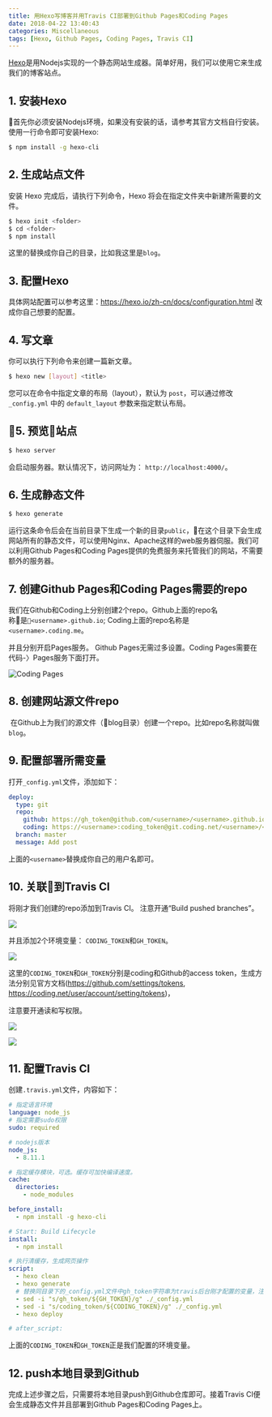 ```yaml
---
title: 用Hexo写博客并用Travis CI部署到Github Pages和Coding Pages
date: 2018-04-22 13:40:43
categories: Miscellaneous
tags: [Hexo, Github Pages, Coding Pages, Travis CI]
---
```


[Hexo](https://hexo.io/zh-cn/)是用Nodejs实现的一个静态网站生成器。简单好用，我们可以使用它来生成我们的博客站点。

## 1. 安装Hexo

首先你必须安装Nodejs环境，如果没有安装的话，请参考其官方文档自行安装。
使用一行命令即可安装Hexo:

```bash
$ npm install -g hexo-cli
```

## 2. 生成站点文件


安装 Hexo 完成后，请执行下列命令，Hexo 将会在指定文件夹中新建所需要的文件。

```bash
$ hexo init <folder>
$ cd <folder>
$ npm install
```

这里的<folder>替换成你自己的目录，比如我这里是`blog`。

## 3. 配置Hexo

具体网站配置可以参考这里：https://hexo.io/zh-cn/docs/configuration.html
改成你自己想要的配置。

## 4. 写文章

你可以执行下列命令来创建一篇新文章。
```bash
$ hexo new [layout] <title>
```

您可以在命令中指定文章的布局（layout），默认为 `post`，可以通过修改 `_config.yml` 中的 `default_layout` 参数来指定默认布局。

<!-- more -->

## 5. 预览站点

```bash
$ hexo server
```

会启动服务器。默认情况下，访问网址为： `http://localhost:4000/`。

## 6. 生成静态文件

```bash
$ hexo generate
```
运行这条命令后会在当前目录下生成一个新的目录`public`，在这个目录下会生成网站所有的静态文件，可以使用Nginx、Apache这样的web服务器伺服。我们可以利用Github Pages和Coding Pages提供的免费服务来托管我们的网站，不需要额外的服务器。

## 7. 创建Github Pages和Coding Pages需要的repo

我们在Github和Coding上分别创建2个repo。Github上面的repo名称是`<username>.github.io`; Coding上面的repo名称是`<username>.coding.me`。

并且分别开启Pages服务。
Github Pages无需过多设置。Coding Pages需要在代码-〉Pages服务下面打开。

![Coding Pages](https://ws1.sinaimg.cn/large/90b90757gy1fqlfrcpl77j211o0b8q4p.jpg)

## 8. 创建网站源文件repo

 在Github上为我们的源文件（blog目录）创建一个repo。比如repo名称就叫做`blog`。

## 9. 配置部署所需变量

打开`_config.yml`文件，添加如下：

```yml
deploy:
  type: git
  repo:
    github: https://gh_token@github.com/<username>/<username>.github.io.git
    coding: https://<username>:coding_token@git.coding.net/<username>/<username>.coding.me.git
  branch: master
  message: Add post
```

上面的`<username>`替换成你自己的用户名即可。

## 10. 关联到Travis CI

将刚才我们创建的repo添加到Travis CI。
注意开通“Build pushed branches”。

![](https://ws1.sinaimg.cn/large/90b90757gy1fqlhv67jpxj20pp04rjrr.jpg)

并且添加2个环境变量：
`CODING_TOKEN`和`GH_TOKEN`。

![](https://ws1.sinaimg.cn/large/90b90757gy1fqlhept0wvj20sv07hgmf.jpg)

这里的`CODING_TOKEN`和`GH_TOKEN`分别是coding和Github的access token，生成方法分别见官方文档(https://github.com/settings/tokens, https://coding.net/user/account/setting/tokens)，

注意要开通读和写权限。

![](https://ws1.sinaimg.cn/large/90b90757gy1fqlrbasunzj20kl08s0tn.jpg)

![](https://ws1.sinaimg.cn/large/90b90757gy1fqlrce0sd0j20p9093dgp.jpg)

## 11. 配置Travis CI

创建`.travis.yml`文件，内容如下：

```yml
# 指定语言环境
language: node_js
# 指定需要sudo权限
sudo: required

# nodejs版本
node_js:
  - 8.11.1

# 指定缓存模块，可选。缓存可加快编译速度。
cache:
  directories:
    - node_modules

before_install:
  - npm install -g hexo-cli

# Start: Build Lifecycle
install:
  - npm install

# 执行清缓存，生成网页操作
script:
  - hexo clean
  - hexo generate
  # 替换同目录下的_config.yml文件中gh_token字符串为travis后台刚才配置的变量，注意此处sed命令用了双引号。单引号无效！
  - sed -i "s/gh_token/${GH_TOKEN}/g" ./_config.yml
  - sed -i "s/coding_token/${CODING_TOKEN}/g" ./_config.yml
  - hexo deploy

# after_script:
```

上面的`CODING_TOKEN`和`GH_TOKEN`正是我们配置的环境变量。

## 12. push本地目录到Github

完成上述步骤之后，只需要将本地目录push到Github仓库即可。接着Travis CI便会生成静态文件并且部署到Github Pages和Coding Pages上。
